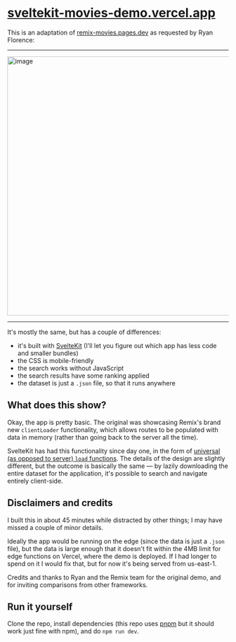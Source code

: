 # [sveltekit-movies-demo.vercel.app](https://sveltekit-movies-demo.vercel.app)

This is an adaptation of [remix-movies.pages.dev](https://remix-movies.pages.dev/) as requested by Ryan Florence:

---

<a href="https://twitter.com/ryanflorence/status/1765540087029481566"><img width="588" alt="image" src="https://github.com/Rich-Harris/sveltekit-movies-demo/assets/1162160/d8040868-9dd7-48fe-9843-199e06ab483a"></a>

---

It's mostly the same, but has a couple of differences:

- it's built with [SvelteKit](https://kit.svelte.dev) (I'll let you figure out which app has less code and smaller bundles)
- the CSS is mobile-friendly
- the search works without JavaScript
- the search results have some ranking applied
- the dataset is just a `.json` file, so that it runs anywhere

## What does this show?

Okay, the app is pretty basic. The original was showcasing Remix's brand new `clientLoader` functionality, which allows routes to be populated with data in memory (rather than going back to the server all the time).

SvelteKit has had this functionality since day one, in the form of [universal (as opposed to server) `load` functions](https://kit.svelte.dev/docs/load#universal-vs-server). The details of the design are slightly different, but the outcome is basically the same — by lazily downloading the entire dataset for the application, it's possible to search and navigate entirely client-side.

## Disclaimers and credits

I built this in about 45 minutes while distracted by other things; I may have missed a couple of minor details.

Ideally the app would be running on the edge (since the data is just a `.json` file), but the data is large enough that it doesn't fit within the 4MB limit for edge functions on Vercel, where the demo is deployed. If I had longer to spend on it I would fix that, but for now it's being served from us-east-1.

Credits and thanks to Ryan and the Remix team for the original demo, and for inviting comparisons from other frameworks.

## Run it yourself

Clone the repo, install dependencies (this repo uses [pnpm](https://pnpm.io/) but it should work just fine with npm), and do `npm run dev`.
